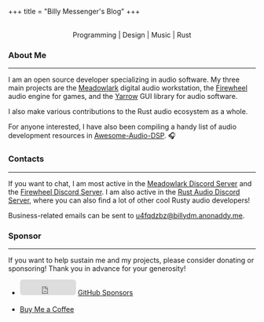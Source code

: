 +++
title = "Billy Messenger's Blog"
+++

<br/>

<center>Programming | Design | Music | Rust</center>

### About Me

---

I am an open source developer specializing in audio software. My three main projects are the [Meadowlark](https://github.com/MeadowlarkDAW/Meadowlark) digital audio workstation, the [Firewheel](https://github.com/BillyDM/Firewheel) audio engine for games, and the [Yarrow](https://github.com/MeadowlarkDAW/Yarrow) GUI library for audio software.

I also make various contributions to the Rust audio ecosystem as a whole.

For anyone interested, I have also been compiling a handy list of audio development resources in [Awesome-Audio-DSP](https://github.com/BillyDM/Awesome-Audio-DSP). 🎧

### Contacts

---

If you want to chat, I am most active in the [Meadowlark Discord Server](https://discord.gg/2W3Xvc8wy4) and the [Firewheel Discord Server](https://discord.gg/VBqxUP7jcf). I am also active in the [Rust Audio Discord Server](https://discord.gg/Qs2Zwtf9Gf), where you can also find a lot of other cool Rusty audio developers!

Business-related emails can be sent to <a href="mailto:u4fqdzbz@billydm.anonaddy.me">u4fqdzbz@billydm.anonaddy.me</a>.

### Sponsor

---

If you want to help sustain me and my projects, please consider donating or sponsoring! Thank you in advance for your generosity!

<ul>

<li>
    <iframe src="https://github.com/sponsors/BillyDM/button" title="Sponsor BillyDM" height="32" width="114" style="border: 0; border-radius: 6px;"></iframe>
    <noscript><a href="https://github.com/sponsors/BillyDM">GitHub Sponsors</a></noscript>
</li>

<br/>

<li>
    <script type="text/javascript" src="https://cdnjs.buymeacoffee.com/1.0.0/button.prod.min.js" data-name="bmc-button" data-slug="BillyDM" data-color="#FFDD00" data-emoji="☕"  data-font="Cookie" data-text="Buy me a coffee" data-outline-color="#000000" data-font-color="#000000" data-coffee-color="#ffffff" ></script>
    <noscript><a href="https://buymeacoffee.com/BillyDM">Buy Me a Coffee</a></noscript>
</li>

</ul>